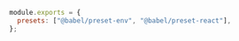 ```js filename="/my-addon/.babelrc.js" renderer="common" language="js"
module.exports = {
  presets: ["@babel/preset-env", "@babel/preset-react"],
};
```
